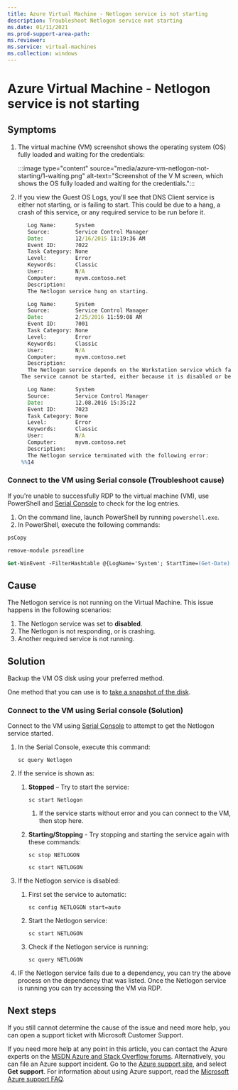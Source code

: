 ```yaml
---
title: Azure Virtual Machine - Netlogon service is not starting
description: Troubleshoot Netlogon service not starting
ms.date: 01/11/2021
ms.prod-support-area-path: 
ms.reviewer: 
ms.service: virtual-machines
ms.collection: windows
---
```


# Azure Virtual Machine - Netlogon service is not starting

## Symptoms

1. The virtual machine (VM) screenshot shows the operating system (OS) fully loaded and waiting for the credentials:

   :::image type="content" source="media/azure-vm-netlogon-not-starting/1-waiting.png" alt-text="Screenshot of the V M screen, which shows the OS fully loaded and waiting for the credentials."::: 

2. If you view the Guest OS Logs, you'll see that DNS Client service is either not starting, or is failing to start. This could be due to a hang, a crash of this service, or any required service to be run before it.

   ```cmd
      Log Name:      System
      Source:        Service Control Manager
      Date:          12/16/2015 11:19:36 AM
      Event ID:      7022
      Task Category: None
      Level:         Error
      Keywords:      Classic
      User:          N/A
      Computer:      myvm.contoso.net
      Description:
      The Netlogon service hung on starting.
   ```

   ```cmd
      Log Name:      System
      Source:        Service Control Manager
      Date:          2/25/2016 11:59:08 AM
      Event ID:      7001
      Task Category: None
      Level:         Error
      Keywords:      Classic
      User:          N/A
      Computer:      myvm.contoso.net
      Description:
      The Netlogon service depends on the Workstation service which failed to start because of the following error: 
    The service cannot be started, either because it is disabled or because it has no enabled devices associated with it.
   ```

   ```cmd
      Log Name:      System
      Source:        Service Control Manager
      Date:          12.08.2016 15:35:22
      Event ID:      7023
      Task Category: None
      Level:         Error
      Keywords:      Classic
      User:          N/A
      Computer:      myvm.contoso.net
      Description:
      The Netlogon service terminated with the following error: 
    %%14
   ```

### Connect to the VM using Serial console (Troubleshoot cause)

If you're unable to successfully RDP to the virtual machine (VM), use PowerShell and [Serial Console](/azure/virtual-machines/troubleshooting/serial-console-windows) to check for the log entries.

1. On the command line, launch PowerShell by running `powershell.exe`.
2. In PowerShell, execute the following commands:

```ps
psCopy
```

```ps
remove-module psreadline
```

```ps
Get-WinEvent -FilterHashtable @{LogName='System'; StartTime=(Get-Date).AddDays(-1); ProviderName='Service Control Manager'}
```

## Cause

The Netlogon service is not running on the Virtual Machine. This issue happens in the following scenarios:

1. The Netlogon service was set to **disabled**.
2. The Netlogon is not responding, or is crashing.
3. Another required service is not running.

## Solution

Backup the VM OS disk using your preferred method.

One method that you can use is to [take a snapshot of the disk](/azure/virtual-machines/windows/snapshot-copy-managed-disk).

### Connect to the VM using Serial console (Solution)

Connect to the VM using [Serial Console](/azure/virtual-machines/troubleshooting/serial-console-windows) to attempt to get the Netlogon service started.

1. In the Serial Console, execute this command:

   `sc query Netlogon`

2. If the service is shown as:

   1. **Stopped** – Try to start the service:

      `sc start Netlogon`

      1. If the service starts without error and you can connect to the VM, then stop here.

   2. **Starting/Stopping** - Try stopping and starting the service again with these commands:

      `sc stop NETLOGON`

      `sc start NETLOGON`

3. If the Netlogon service is disabled:

   1. First set the service to automatic:

      `sc config NETLOGON start=auto`

   1. Start the Netlogon service:

      `sc start NETLOGON`

   1. Check if the Netlogon service is running:

      `sc query NETLOGON`

4. IF the Netlogon service fails due to a dependency, you can try the above process on the dependency that was listed.
Once the Netlogon service is running you can try accessing the VM via RDP.

## Next steps

If you still cannot determine the cause of the issue and need more help, you can open a support ticket with Microsoft Customer Support.

If you need more help at any point in this article, you can contact the Azure experts on the [MSDN Azure and Stack Overflow forums](https://azure.microsoft.com/support/forums/). Alternatively, you can file an Azure support incident. Go to the [Azure support site](https://azure.microsoft.com/support/options/), and select **Get support**. For information about using Azure support, read the [Microsoft Azure support FAQ](https://azure.microsoft.com/support/faq/).
